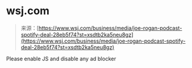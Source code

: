 <!--yml
category: 未分类
date: 2024-05-27 14:32:00
-->

# wsj.com

> 来源：[https://www.wsj.com/business/media/joe-rogan-podcast-spotify-deal-28eb5f74?st=xsdtb2ka5neu8gz](https://www.wsj.com/business/media/joe-rogan-podcast-spotify-deal-28eb5f74?st=xsdtb2ka5neu8gz)

Please enable JS and disable any ad blocker